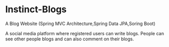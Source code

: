 # Instinct-Blogs
A Blog Website (Spring MVC Architecture,Spring Data JPA,Soring Boot)

A social media platform where registered users can write blogs.
People can see other people blogs and can also comment on their blogs.

